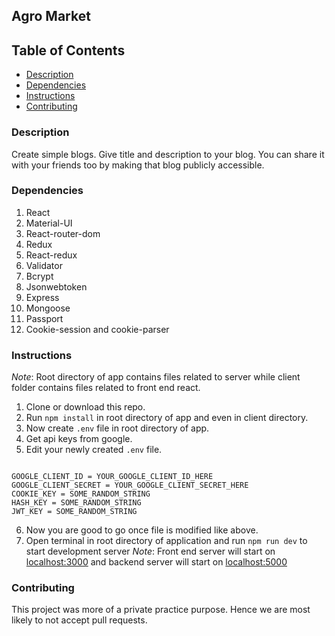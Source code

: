 ## Agro Market

## Table of Contents

* [Description](#description)
* [Dependencies](#dependencies)
* [Instructions](#instructions)
* [Contributing](#contributing)

### Description

Create simple blogs. Give title and description to your blog. You can share it with your friends too by making that blog publicly accessible. 

### Dependencies

1. React
2. Material-UI
3. React-router-dom
4. Redux
5. React-redux
6. Validator
7. Bcrypt
8. Jsonwebtoken
9. Express
10. Mongoose
11. Passport
12. Cookie-session and cookie-parser

### Instructions

*Note*: Root directory of app contains files related to server while client folder contains files related to front end react.

1. Clone or download this repo.
2. Run `npm install` in root directory of app and even in client directory.
3. Now create `.env` file in root directory of app.
4. Get api keys from google.
5. Edit your newly created `.env` file.
```

GOOGLE_CLIENT_ID = YOUR_GOOGLE_CLIENT_ID_HERE
GOOGLE_CLIENT_SECRET = YOUR_GOOGLE_CLIENT_SECRET_HERE
COOKIE_KEY = SOME_RANDOM_STRING
HASH_KEY = SOME_RANDOM_STRING
JWT_KEY = SOME_RANDOM_STRING

```
6. Now you are good to go once file is modified like above. 
7. Open terminal in root directory of application and run `npm run dev` to start development server
*Note*: Front end server will start on [localhost:3000](http://localhost:3000) and backend server will start on [localhost:5000](http://localhost:3000)

### Contributing

This project was more of a private practice purpose. Hence we are most likely to not accept pull requests.